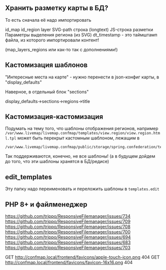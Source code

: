 ## Хранить разметку карты в БД?

То есть сначала её надо импортировать

id_map
id_region
layer
SVG-path строка (longtext)
JS-строка разметки
Параметры выделения региона (из SVG)
dt_timestamp - это таймштамп файла, из которого импортировали контент!

(map_layers_regions или как-то так с дополнениями!)

## Кастомизация шаблонов

"Интересные места на карте" - нужно перенести в json-конфиг карты, в "display_defaults"

Наверное, в отдельный блок "sections"

display_defaults->sections->regions->title

## Кастомизация-кастомизация

Подумать на тему того, что шаблоны отображения регионов, например `/var/www.livemap/livemap.confmap/templates/view.region/view.region.html.tpl` может быть перекрыт
кастомным шаблоном, лежащим в

```
/var/www.livemap/livemap.confmap/public/storage/spring.confederation/templates.public/view.region.html.tpl
```

Так поддерживаются, конечно, не все шаблоны!
(а в будущем дойдем до того, что эти шаблоны хранятся в БД/редисе)

## edit_templates

Эту папку надо переименовать и переложить шаблоны в `templates.edit`




## PHP 8+ и файлменеджер

https://github.com/trippo/ResponsiveFilemanager/issues/734
https://github.com/trippo/ResponsiveFilemanager/issues/709
https://github.com/trippo/ResponsiveFilemanager/issues/708
https://github.com/trippo/ResponsiveFilemanager/issues/700
https://github.com/trippo/ResponsiveFilemanager/issues/694
https://github.com/trippo/ResponsiveFilemanager/issues/683
https://github.com/trippo/ResponsiveFilemanager/issues/703


GET http://confmap.local/frontend/favicons/apple-touch-icon.png 404
GET http://confmap.local/frontend/favicons/favicon-16x16.png 404 


